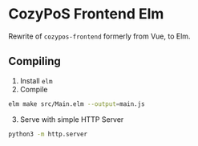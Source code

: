 # CozyPoS Frontend Elm

Rewrite of `cozypos-frontend` formerly from Vue, to Elm.

## Compiling
1. Install `elm`
2. Compile
```bash
elm make src/Main.elm --output=main.js
```
3. Serve with simple HTTP Server
```bash
python3 -m http.server
```